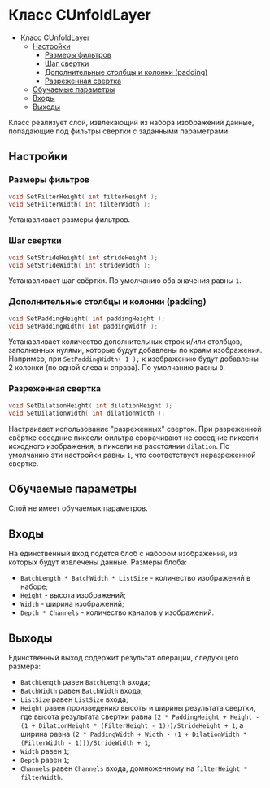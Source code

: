 # Класс CUnfoldLayer

<!-- TOC -->

- [Класс CUnfoldLayer](#класс-cunfoldlayer)
    - [Настройки](#настройки)
        - [Размеры фильтров](#размеры-фильтров)
        - [Шаг свертки](#шаг-свертки)
        - [Дополнительные столбцы и колонки (padding)](#дополнительные-столбцы-и-колонки-padding)
        - [Разреженная свертка](#разреженная-свертка)
    - [Обучаемые параметры](#обучаемые-параметры)
    - [Входы](#входы)
    - [Выходы](#выходы)

<!-- /TOC -->

Класс реализует слой, извлекающий из набора изображений данные, попадающие под фильтры свертки с заданными параметрами.

## Настройки

### Размеры фильтров

```c++
void SetFilterHeight( int filterHeight );
void SetFilterWidth( int filterWidth );
```

Устанавливает размеры фильтров.

### Шаг свертки

```c++
void SetStrideHeight( int strideHeight );
void SetStrideWidth( int strideWidth );
```

Устанавливает шаг свёртки. По умолчанию оба значения равны `1`.

### Дополнительные столбцы и колонки (padding)

```c++
void SetPaddingHeight( int paddingHeight );
void SetPaddingWidth( int paddingWidth );
```

Устанавливает количество дополнительных строк и/или столбцов, заполненных нулями, которые будут добавлены по краям изображения. Например, при `SetPaddingWidth( 1 );` к изображению будут добавлены 2 колонки (по одной слева и справа). По умолчанию равны `0`.

### Разреженная свертка

```c++
void SetDilationHeight( int dilationHeight );
void SetDilationWidth( int dilationWidth );
```

Настраивает использование "разреженных" сверток. При разреженной свёртке соседние пиксели фильтра сворачивают не соседние пиксели исходного изображения, а пиксели на расстоянии `dilation`. По умолчанию эти настройки равны `1`, что соответствует неразреженной свертке.

## Обучаемые параметры

Слой не имеет обучаемых параметров.

## Входы

На единственный вход подется блоб с набором изображений, из которых будут извлечены данные. Размеры блоба:

- `BatchLength * BatchWidth * ListSize` - количество изображений в наборе;
- `Height` - высота изображений;
- `Width` - ширина изображений;
- `Depth * Channels` - количество каналов у изображений.

## Выходы

Единственный выход содержит результат операции, следующего размера:

- `BatchLength` равен `BatchLength` входа;
- `BatchWidth` равен `BatchWidth` входа;
- `ListSize` равен `ListSize` входа;
- `Height` равен произведению высоты и ширины результата свертки, где высота результата свертки равна `(2 * PaddingHeight + Height - (1 + DilationHeight * (FilterHeight - 1)))/StrideHeight + 1`, а ширина равна `(2 * PaddingWidth + Width - (1 + DilationWidth * (FilterWidth - 1)))/StrideWidth + 1`;
- `Width` равен `1`;
- `Depth` равен `1`;
- `Channels` равен `Channels` входа, домноженному на `filterHeight * filterWidth`.
